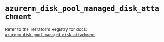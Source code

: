 # `azurerm_disk_pool_managed_disk_attachment`

Refer to the Terraform Registry for docs: [`azurerm_disk_pool_managed_disk_attachment`](https://registry.terraform.io/providers/hashicorp/azurerm/3.103.0/docs/resources/disk_pool_managed_disk_attachment).
